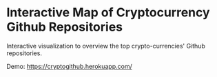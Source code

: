 Interactive Map of Cryptocurrency Github Repositories
=====
Interactive visualization to overview the top crypto-currencies' Github repositories. 


Demo:
https://cryptogithub.herokuapp.com/